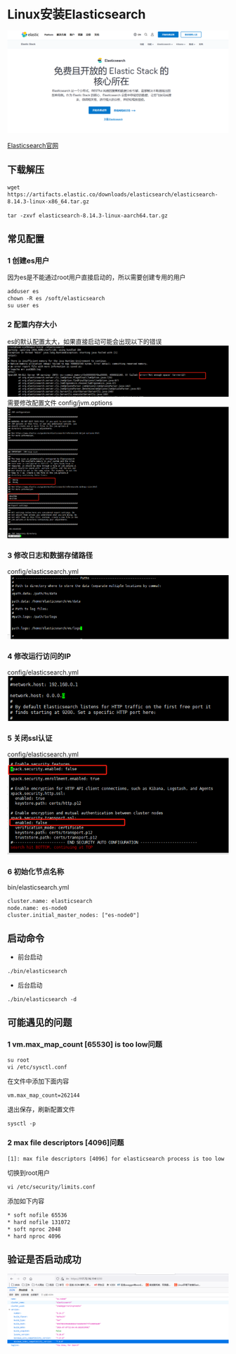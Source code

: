 # Linux安装Elasticsearch


![](img/01-001.png)

[Elasticsearch官网](https://www.elastic.co/cn/elasticsearch)


## 下载解压

```
wget https://artifacts.elastic.co/downloads/elasticsearch/elasticsearch-8.14.3-linux-x86_64.tar.gz

tar -zxvf elasticsearch-8.14.3-linux-aarch64.tar.gz

```
## 常见配置

### 1 创建es用户
因为es是不能通过root用户直接启动的，所以需要创建专用的用户
```
adduser es
chown -R es /soft/elasticsearch
su user es
```

### 2 配置内存大小
es的默认配置太大，如果直接启动可能会出现以下的错误
![img.png](img/01-002.png)
需要修改配置文件 config/jvm.options
![img.png](img/01-003.png)

### 3 修改日志和数据存储路径
config/elasticsearch.yml
![img.png](img/01-004.png)

### 4 修改运行访问的IP
config/elasticsearch.yml
![img.png](img/01-005.png)

### 5 关闭ssl认证
config/elasticsearch.yml
![img.png](img/01-006.png)

### 6 初始化节点名称
bin/elasticsearch.yml
```
cluster.name: elasticsearch 
node.name: es-node0
cluster.initial_master_nodes: ["es-node0"]
```

## 启动命令

- 前台启动  
```
./bin/elasticsearch
```
- 后台启动
```
./bin/elasticsearch -d
```

## 可能遇见的问题


### 1 vm.max_map_count [65530] is too low问题

```
su root
vi /etc/sysctl.conf

```
在文件中添加下面内容
```
vm.max_map_count=262144

```
退出保存，刷新配置文件
```
sysctl -p

```

###  2 max file descriptors [4096]问题

```
[1]: max file descriptors [4096] for elasticsearch process is too low

```
切换到root用户

```
vi /etc/security/limits.conf
```
添加如下内容

```
* soft nofile 65536
* hard nofile 131072
* soft nproc 2048
* hard nproc 4096

```



## 验证是否启动成功

![img.png](img/842023832385.png)

